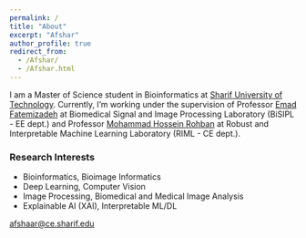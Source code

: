 ```yaml
---
permalink: /
title: "About"
excerpt: "Afshar"
author_profile: true
redirect_from:
  - /Afshar/
  - /Afshar.html
---
```



I am a Master of Science student in Bioinformatics at [Sharif University of Technology](https://en.sharif.edu/). Currently, I’m working under the supervision of Professor [Emad Fatemizadeh](https://ee.sharif.edu/~fatemizadeh/) at Biomedical Signal and Image Processing Laboratory (BiSIPL - EE dept.) and Professor [Mohammad Hossein Rohban](http://sharif.ir/~rohban/) at Robust and Interpretable Machine Learning Laboratory (RIML - CE dept.).

### Research Interests

* Bioinformatics, Bioimage Informatics
* Deep Learning, Computer Vision
* Image Processing, Biomedical and Medical Image Analysis
* Explainable AI (XAI), Interpretable ML/DL


[afshaar@ce.sharif.edu](mailto:afshaar@ce.sharif.edu)
